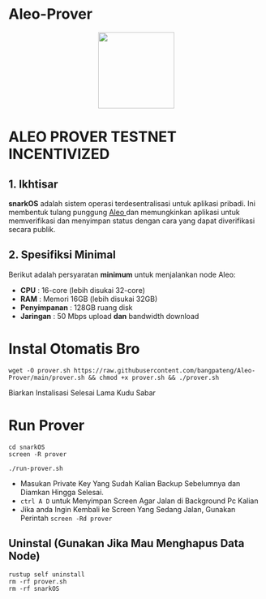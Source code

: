 # Aleo-Prover

<p style="font-size:14px" align="right">

<p align="center">
  <img height="150" height="auto" src="https://user-images.githubusercontent.com/38981255/185994172-0b4e4ea8-f81a-48db-8020-9be619f485b7.png">
</p>

# ALEO PROVER TESTNET INCENTIVIZED

##  1. Ikhtisar

__snarkOS__ adalah sistem operasi terdesentralisasi untuk aplikasi pribadi. Ini membentuk tulang punggung [ Aleo ](https://aleo.org/) dan
memungkinkan aplikasi untuk memverifikasi dan menyimpan status dengan cara yang dapat diverifikasi secara publik.

## 2. Spesifiksi Minimal

Berikut adalah persyaratan **minimum** untuk menjalankan node Aleo:

 -  **CPU** : 16-core (lebih disukai 32-core)
 -  **RAM** : Memori 16GB (lebih disukai 32GB)
 -  **Penyimpanan** : 128GB ruang disk
 -  **Jaringan** : 50 Mbps upload **dan** bandwidth download

# Instal Otomatis Bro

```
wget -O prover.sh https://raw.githubusercontent.com/bangpateng/Aleo-Prover/main/prover.sh && chmod +x prover.sh && ./prover.sh
```

Biarkan Instalisasi Selesai Lama Kudu Sabar

# Run Prover

```
cd snarkOS
screen -R prover
```

```
./run-prover.sh
```
- Masukan Private Key Yang Sudah Kalian Backup Sebelumnya dan Diamkan Hingga Selesai. 
- `ctrl A D` untuk Menyimpan Screen Agar Jalan di Background Pc Kalian
- Jika anda Ingin Kembali ke Screen Yang Sedang Jalan, Gunakan Perintah `screen -Rd prover`

## Uninstal (Gunakan Jika Mau Menghapus Data Node)

```
rustup self uninstall
rm -rf prover.sh
rm -rf snarkOS
```

